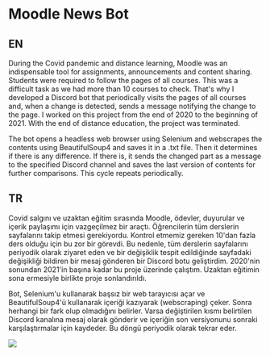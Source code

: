 # Moodle News Bot


## EN

During the Covid pandemic and distance learning, Moodle was an indispensable tool for assignments, announcements and content sharing. Students were required to follow the pages of all courses. This was a difficult task as we had more than 10 courses to check. That's why I developed a Discord bot that periodically visits the pages of all courses and, when a change is detected, sends a message notifying the change to the page. I worked on this project from the end of 2020 to the beginning of 2021. With the end of distance education, the project was terminated.

The bot opens a headless web browser using Selenium and webscrapes the contents using BeautifulSoup4 and saves it in a .txt file. Then it determines if there is any difference. If there is, it sends the changed part as a message to the specified Discord channel and saves the last version of contents for further comparisons. This cycle repeats periodically.
## TR

Covid salgını ve uzaktan eğitim sırasında Moodle, ödevler, duyurular ve içerik paylaşımı için vazgeçilmez bir araçtı. Öğrencilerin tüm derslerin sayfalarını takip etmesi gerekiyordu. Kontrol etmemiz gereken 10'dan fazla ders olduğu için bu zor bir görevdi. Bu nedenle, tüm derslerin sayfalarını periyodik olarak ziyaret eden ve bir değişiklik tespit edildiğinde sayfadaki değişikliği bildiren bir mesaj gönderen bir Discord botu geliştirdim. 2020'nin sonundan 2021'in başına kadar bu proje üzerinde çalıştım. Uzaktan eğitimin sona ermesiyle birlikte proje sonlandırıldı.

Bot, Selenium'u kullanarak başsız bir web tarayıcısı açar ve BeautifulSoup4'ü kullanarak içeriği kazıyarak (webscraping) çeker. Sonra herhangi bir fark olup olmadığını belirler. Varsa değiştirilen kısmı belirtilen Discord kanalına mesaj olarak gönderir ve içeriğin son versiyonunu sonraki karşılaştırmalar için kaydeder. Bu döngü periyodik olarak tekrar eder.

![](https://user-images.githubusercontent.com/118119029/219814077-1e840b04-230b-458e-89ac-7c4ab1c6ef51.png)
